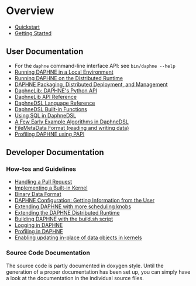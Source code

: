 # Overview

- [Quickstart](/doc/Quickstart.md)
- [Getting Started](/doc/GettingStarted.md)

## User Documentation

- For the `daphne` command-line interface API: see `bin/daphne --help`
- [Running DAPHNE in a Local Environment](/doc/RunningDaphneLocally.md)
- [Running DAPHNE on the Distributed Runtime](/doc/DistributedRuntime.md)
- [DAPHNE Packaging, Distributed Deployment, and Management](/doc/Deploy.md)
- [DaphneLib: DAPHNE&#39;s Python API](/doc/DaphneLib/Overview.md)
- [DaphneLib API Reference](/doc/DaphneLib/APIRef.md)
- [DaphneDSL Language Reference](/doc/DaphneDSL/LanguageRef.md)
- [DaphneDSL Built-in Functions](/doc/DaphneDSL/Builtins.md)
- [Using SQL in DaphneDSL](/doc/tutorial/sqlTutorial.md)
- [A Few Early Example Algorithms in DaphneDSL](/scripts/algorithms/)
- [FileMetaData Format (reading and writing data)](/doc/FileMetaDataFormat.md)
- [Profiling DAPHNE using PAPI](/doc/Profiling.md)

## Developer Documentation

### How-tos and Guidelines

- [Handling a Pull Request](/doc/development/HandlingPRs.md)
- [Implementing a Built-in Kernel](/doc/development/ImplementBuiltinKernel.md)
- [Binary Data Format](/doc/BinaryFormat.md)
- [DAPHNE Configuration: Getting Information from the User](/doc/Config.md)
- [Extending DAPHNE with more scheduling knobs](/doc/development/ExtendingSchedulingKnobs.md)
- [Extending the DAPHNE Distributed Runtime](/doc/development/ExtendingDistributedRuntime.md)
- [Building DAPHNE with the build.sh script](/doc/development/BuildingDaphne.md)
- [Logging in DAPHNE](/doc/development/Logging.md)
- [Profiling in DAPHNE](/doc/development/Profling.md)
- [Enabling updating in-place of data objects in kernels](/doc/development/EnablingInPlaceUpdates.md)

### Source Code Documentation

The source code is partly documented in doxygen style.
Until the generation of a proper documentation has been set up, you can simply have a look at the documentation in the individual source files.
